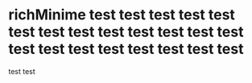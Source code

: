 # richMinime test test test test test test test test test test test test test test test test test test test test test
test test
